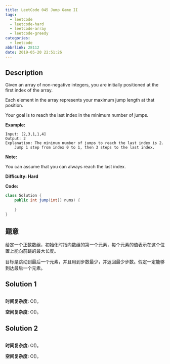 ```yaml
---
title: LeetCode 045 Jump Game II
tags:
  - leetcode
  - leetcode-hard
  - leetcode-array
  - leetcode-greedy
categories:
  - leetcode
abbrlink: 28112
date: 2019-05-20 22:51:26
---
```


## Description

Given an array of non-negative integers, you are initially positioned at the first index of the array.

Each element in the array represents your maximum jump length at that position.

Your goal is to reach the last index in the minimum number of jumps.

**Example:**

```
Input: [2,3,1,1,4]
Output: 2
Explanation: The minimum number of jumps to reach the last index is 2.
    Jump 1 step from index 0 to 1, then 3 steps to the last index.
```

**Note:**

You can assume that you can always reach the last index.

**Difficulty: Hard**

**Code:**

```java
class Solution {
    public int jump(int[] nums) {
        
    }
}
```

## 题意

给定一个正数数组，初始化时指向数组的第一个元素，每个元素的值表示在这个位置上能向前跳的最大长度。

目标是跳动到最后一个元素，并且用到步数最少，并返回最少步数。假定一定能够到达最后一个元素。

<!-- more -->

## Solution 1



```java

```

**时间复杂度:** O()。

**空间复杂度:** O()。

## Solution 2



```java

```

**时间复杂度:** O()。

**空间复杂度:** O()。

